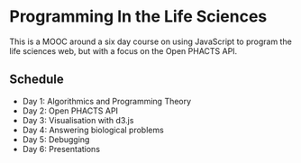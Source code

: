# Programming In the Life Sciences

This is a MOOC around a six day course on using JavaScript to program the life sciences web, but with a focus on the Open PHACTS API.

Schedule
--------

* Day 1: Algorithmics and Programming Theory
* Day 2: Open PHACTS API
* Day 3: Visualisation with d3.js
* Day 4: Answering biological problems
* Day 5: Debugging
* Day 6: Presentations

